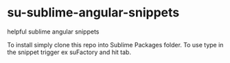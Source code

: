# su-sublime-angular-snippets
helpful sublime angular snippets

To install simply clone this repo into Sublime Packages folder.
To use type in the snippet trigger ex suFactory and hit tab.